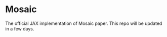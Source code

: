 # Mosaic
The official JAX implementation of Mosaic paper. 
This repo will be updated in a few days.
